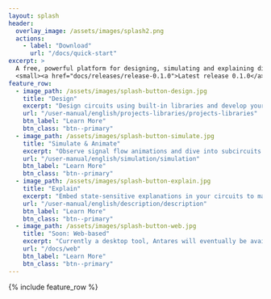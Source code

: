 ```yaml
---
layout: splash
header:
  overlay_image: /assets/images/splash2.png
  actions:
    - label: "Download"
      url: "/docs/quick-start"
excerpt: >
  A free, powerful platform for designing, simulating and explaining digital circuits.<br />
  <small><a href="docs/releases/release-0.1.0">Latest release 0.1.0</a></small>
feature_row:
  - image_path: /assets/images/splash-button-design.jpg
    title: "Design"
    excerpt: "Design circuits using built-in libraries and develop your own libraries."
    url: "/user-manual/english/projects-libraries/projects-libraries"
    btn_label: "Learn More"
    btn_class: "btn--primary"
  - image_path: /assets/images/splash-button-simulate.jpg
    title: "Simulate & Animate"
    excerpt: "Observe signal flow animations and dive into subcircuits while your circuit is simulated."
    url: "/user-manual/english/simulation/simulation"
    btn_label: "Learn More"
    btn_class: "btn--primary"
  - image_path: /assets/images/splash-button-explain.jpg
    title: "Explain"
    excerpt: "Embed state-sensitive explanations in your circuits to make them self-explaining to your audience."
    url: "/user-manual/english/description/description"
    btn_label: "Learn More"
    btn_class: "btn--primary"
  - image_path: /assets/images/splash-button-web.jpg
    title: "Soon: Web-based"
    excerpt: "Currently a desktop tool, Antares will eventually be available in web browsers."
    url: "/docs/web"
    btn_label: "Learn More"
    btn_class: "btn--primary"
---
```


{% include feature_row %}
